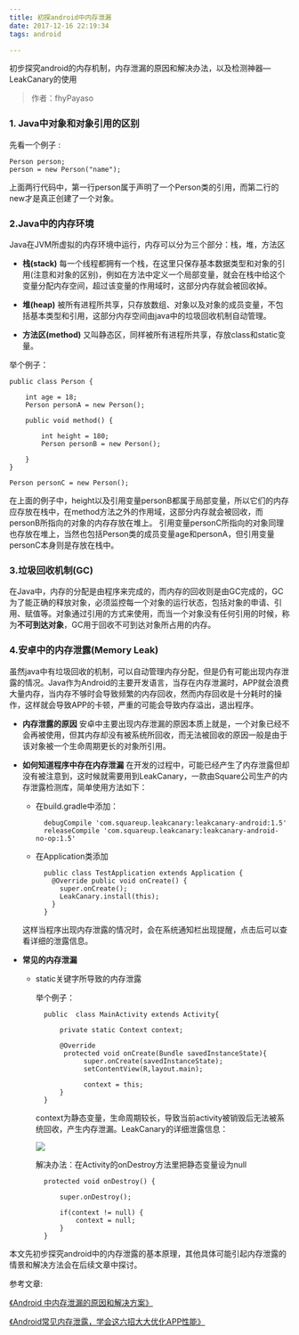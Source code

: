 ```yaml
---
title: 初探android中内存泄漏
date: 2017-12-16 22:19:34
tags: android

---
```

初步探究android的内存机制，内存泄漏的原因和解决办法，以及检测神器—LeakCanary的使用
<!-- more-->
> 作者：fhyPayaso


### **1. Java中对象和对象引用的区别** 

先看一个例子 : 

    Person person;
    person = new Person("name");


上面两行代码中，第一行person属于声明了一个Person类的引用，而第二行的new才是真正创建了一个对象。


### **2.Java中的内存环境**

Java在JVM所虚拟的内存环境中运行，内存可以分为三个部分：栈，堆，方法区

+ **栈(stack)**
    每一个线程都拥有一个栈，在这里只保存基本数据类型和对象的引用(注意和对象的区别)，例如在方法中定义一个局部变量，就会在栈中给这个变量分配内存空间，超过该变量的作用域时，这部分内存就会被回收掉。

+ **堆(heap)**
    被所有进程所共享，只存放数组、对象以及对象的成员变量，不包括基本类型和引用，这部分内存空间由java中的垃圾回收机制自动管理。

+ **方法区(method)**
    又叫静态区，同样被所有进程所共享，存放class和static变量。

举个例子：

    public class Person {
    
        int age = 18;
        Person personA = new Person();
        
        public void method() {
        
            int height = 180;
            Person personB = new Person();
            
        }
    }
    
    Person personC = new Person();


在上面的例子中，height以及引用变量personB都属于局部变量，所以它们的内存应存放在栈中，在method方法之外的作用域，这部分内存就会被回收，而personB所指向的对象的内存存放在堆上。
引用变量personC所指向的对象同理也存放在堆上，当然也包括Person类的成员变量age和personA，但引用变量personC本身则是存放在栈中。

### **3.垃圾回收机制(GC)**

在Java中，内存的分配是由程序来完成的，而内存的回收则是由GC完成的，GC为了能正确的释放对象，必须监控每一个对象的运行状态，包括对象的申请、引用、赋值等。对象通过引用的方式来使用，而当一个对象没有任何引用的时候，称为**不可到达对象**，GC用于回收不可到达对象所占用的内存。

### **4.安卓中的内存泄露(Memory Leak)**

虽然java中有垃圾回收的机制，可以自动管理内存分配，但是仍有可能出现内存泄露的情况。Java作为Android的主要开发语言，当存在内存泄漏时，APP就会浪费大量内存，当内存不够时会导致频繁的内存回收，然而内存回收是十分耗时的操作，这样就会导致APP的卡顿，严重的可能会导致内存溢出，退出程序。

- **内存泄露的原因**
安卓中主要出现内存泄漏的原因本质上就是，一个对象已经不会再被使用，但其内存却没有被系统所回收，而无法被回收的原因一般是由于该对象被一个生命周期更长的对象所引用。

- **如何知道程序中存在内存泄漏**
在开发的过程中，可能已经产生了内存泄露但却没有被注意到，这时候就需要用到LeakCanary，一款由Square公司生产的内存泄露检测库，简单使用方法如下：
    + 在build.gradle中添加：
    
            debugCompile 'com.squareup.leakcanary:leakcanary-android:1.5'
            releaseCompile 'com.squareup.leakcanary:leakcanary-android-no-op:1.5'

    + 在Application类添加
    
            public class TestApplication extends Application {
              @Override public void onCreate() {
                super.onCreate();
                LeakCanary.install(this);
              }
            }
            
    这样当程序出现内存泄露的情况时，会在系统通知栏出现提醒，点击后可以查看详细的泄露信息。

    
- **常见的内存泄漏**

    + static关键字所导致的内存泄露
    
        举个例子：
        
            public  class MainActivity extends Activity{  
   
                private static Context context;  
       
                @Override  
                 protected void onCreate(Bundle savedInstanceState){  
                      super.onCreate(savedInstanceState);                   
                      setContentView(R,layout.main);
                      
                      context = this;  
                }  
            }
            
        context为静态变量，生命周期较长，导致当前activity被销毁后无法被系统回收，产生内存泄漏。LeakCanary的详细泄露信息：
        
       ![](https://ws1.sinaimg.cn/large/006yrKRely1fmgcyggl6qj30a60gumxj.jpg)
        
        解决办法：在Activity的onDestroy方法里把静态变量设为null
        
            protected void onDestroy() {  
            
                super.onDestroy();  
                
                if(context != null) {  
                    context = null;  
                }  
            }
            
            
本文先初步探究android中的内存泄露的基本原理，其他具体可能引起内存泄露的情景和解决方法会在后续文章中探讨。
        
参考文章:

[《Android 中内存泄漏的原因和解决方案》](http://m.blog.csdn.net/lib739449500/article/details/78741263)

[《Android常见内存泄露，学会这六招大大优化APP性能》](https://www.douban.com/note/609777758/)
